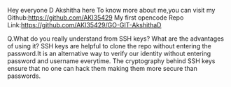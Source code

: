 Hey everyone 
D Akshitha here
To know more about me,you can visit my Github:https://github.com/AKI35429
My first opencode Repo Link:https://github.com/AKI35429/GO-GIT-AkshithaD

Q.What do you really understand from SSH keys? What are the advantages of using it?
SSH keys are helpful to clone the repo without entering the password.It is an alternative way to verify our identity without entering password and username everytime. The cryptography behind SSH keys ensure that no one can hack them making them more secure than passwords.